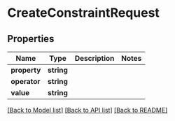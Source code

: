 # CreateConstraintRequest

## Properties
Name | Type | Description | Notes
------------ | ------------- | ------------- | -------------
**property** | **string** |  | 
**operator** | **string** |  | 
**value** | **string** |  | 

[[Back to Model list]](../README.md#documentation-for-models) [[Back to API list]](../README.md#documentation-for-api-endpoints) [[Back to README]](../README.md)


